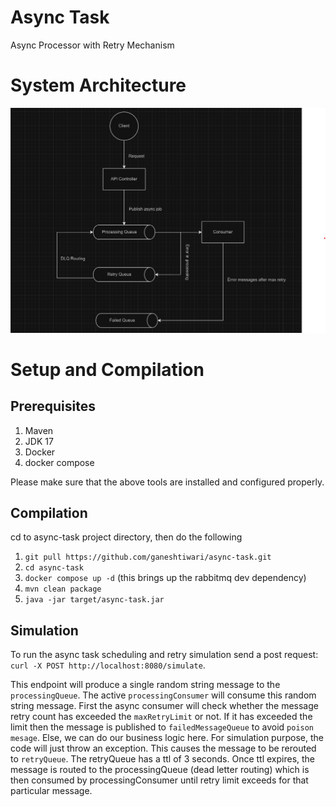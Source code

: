 # Async Task 
Async Processor with Retry Mechanism

# System Architecture
![img_2.png](img_2.png)

# Setup and Compilation 
## Prerequisites
1. Maven
2. JDK 17 
3. Docker 
4. docker compose

Please make sure that the above tools are installed and configured 
properly. 

## Compilation 
cd to async-task project directory, then do the following 
1. ```git pull https://github.com/ganeshtiwari/async-task.git```
2. ```cd async-task```
3. ```docker compose up -d```  (this brings up the rabbitmq dev dependency)
4. ```mvn clean package``` 
5. ```java -jar target/async-task.jar```

## Simulation 
To run the async task scheduling and retry simulation send a post request: 
```curl -X POST http://localhost:8080/simulate```. 

This endpoint will produce a single random string message to the `processingQueue`. 
The active `processingConsumer` will consume this random string message. First the async consumer
will check whether the message retry count has exceeded the `maxRetryLimit` or not. If it has exceeded
the limit then the message is published to `failedMessageQueue` to avoid `poison mesage`. Else, we can do our business logic here. 
For simulation purpose, the code will just throw an exception. This causes the message to be rerouted to 
`retryQueue`. The retryQueue has a ttl of 3 seconds. Once ttl expires, the message is routed to the processingQueue (dead letter routing) which is 
then consumed by processingConsumer until retry limit exceeds for that particular message. 